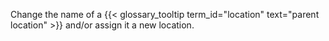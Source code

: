 Change the name of a {{< glossary_tooltip term_id="location" text="parent location" >}} and/or assign it a new location.
